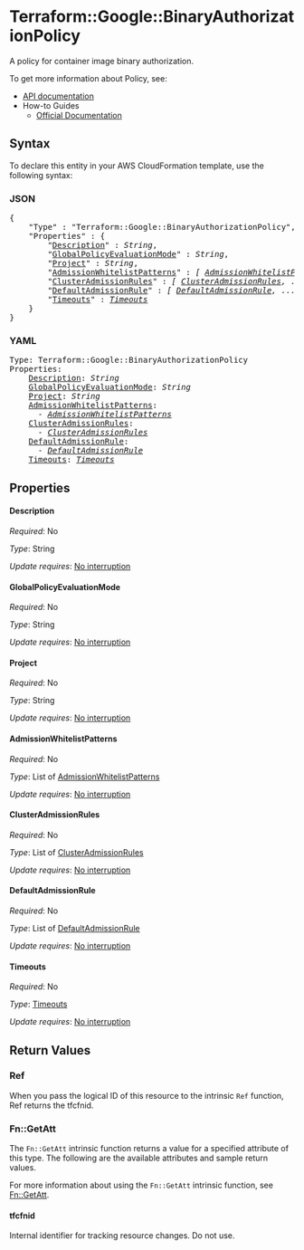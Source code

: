 # Terraform::Google::BinaryAuthorizationPolicy

A policy for container image binary authorization.


To get more information about Policy, see:

* [API documentation](https://cloud.google.com/binary-authorization/docs/reference/rest/)
* How-to Guides
    * [Official Documentation](https://cloud.google.com/binary-authorization/)

## Syntax

To declare this entity in your AWS CloudFormation template, use the following syntax:

### JSON

<pre>
{
    "Type" : "Terraform::Google::BinaryAuthorizationPolicy",
    "Properties" : {
        "<a href="#description" title="Description">Description</a>" : <i>String</i>,
        "<a href="#globalpolicyevaluationmode" title="GlobalPolicyEvaluationMode">GlobalPolicyEvaluationMode</a>" : <i>String</i>,
        "<a href="#project" title="Project">Project</a>" : <i>String</i>,
        "<a href="#admissionwhitelistpatterns" title="AdmissionWhitelistPatterns">AdmissionWhitelistPatterns</a>" : <i>[ <a href="admissionwhitelistpatterns.md">AdmissionWhitelistPatterns</a>, ... ]</i>,
        "<a href="#clusteradmissionrules" title="ClusterAdmissionRules">ClusterAdmissionRules</a>" : <i>[ <a href="clusteradmissionrules.md">ClusterAdmissionRules</a>, ... ]</i>,
        "<a href="#defaultadmissionrule" title="DefaultAdmissionRule">DefaultAdmissionRule</a>" : <i>[ <a href="defaultadmissionrule.md">DefaultAdmissionRule</a>, ... ]</i>,
        "<a href="#timeouts" title="Timeouts">Timeouts</a>" : <i><a href="timeouts.md">Timeouts</a></i>
    }
}
</pre>

### YAML

<pre>
Type: Terraform::Google::BinaryAuthorizationPolicy
Properties:
    <a href="#description" title="Description">Description</a>: <i>String</i>
    <a href="#globalpolicyevaluationmode" title="GlobalPolicyEvaluationMode">GlobalPolicyEvaluationMode</a>: <i>String</i>
    <a href="#project" title="Project">Project</a>: <i>String</i>
    <a href="#admissionwhitelistpatterns" title="AdmissionWhitelistPatterns">AdmissionWhitelistPatterns</a>: <i>
      - <a href="admissionwhitelistpatterns.md">AdmissionWhitelistPatterns</a></i>
    <a href="#clusteradmissionrules" title="ClusterAdmissionRules">ClusterAdmissionRules</a>: <i>
      - <a href="clusteradmissionrules.md">ClusterAdmissionRules</a></i>
    <a href="#defaultadmissionrule" title="DefaultAdmissionRule">DefaultAdmissionRule</a>: <i>
      - <a href="defaultadmissionrule.md">DefaultAdmissionRule</a></i>
    <a href="#timeouts" title="Timeouts">Timeouts</a>: <i><a href="timeouts.md">Timeouts</a></i>
</pre>

## Properties

#### Description

_Required_: No

_Type_: String

_Update requires_: [No interruption](https://docs.aws.amazon.com/AWSCloudFormation/latest/UserGuide/using-cfn-updating-stacks-update-behaviors.html#update-no-interrupt)

#### GlobalPolicyEvaluationMode

_Required_: No

_Type_: String

_Update requires_: [No interruption](https://docs.aws.amazon.com/AWSCloudFormation/latest/UserGuide/using-cfn-updating-stacks-update-behaviors.html#update-no-interrupt)

#### Project

_Required_: No

_Type_: String

_Update requires_: [No interruption](https://docs.aws.amazon.com/AWSCloudFormation/latest/UserGuide/using-cfn-updating-stacks-update-behaviors.html#update-no-interrupt)

#### AdmissionWhitelistPatterns

_Required_: No

_Type_: List of <a href="admissionwhitelistpatterns.md">AdmissionWhitelistPatterns</a>

_Update requires_: [No interruption](https://docs.aws.amazon.com/AWSCloudFormation/latest/UserGuide/using-cfn-updating-stacks-update-behaviors.html#update-no-interrupt)

#### ClusterAdmissionRules

_Required_: No

_Type_: List of <a href="clusteradmissionrules.md">ClusterAdmissionRules</a>

_Update requires_: [No interruption](https://docs.aws.amazon.com/AWSCloudFormation/latest/UserGuide/using-cfn-updating-stacks-update-behaviors.html#update-no-interrupt)

#### DefaultAdmissionRule

_Required_: No

_Type_: List of <a href="defaultadmissionrule.md">DefaultAdmissionRule</a>

_Update requires_: [No interruption](https://docs.aws.amazon.com/AWSCloudFormation/latest/UserGuide/using-cfn-updating-stacks-update-behaviors.html#update-no-interrupt)

#### Timeouts

_Required_: No

_Type_: <a href="timeouts.md">Timeouts</a>

_Update requires_: [No interruption](https://docs.aws.amazon.com/AWSCloudFormation/latest/UserGuide/using-cfn-updating-stacks-update-behaviors.html#update-no-interrupt)

## Return Values

### Ref

When you pass the logical ID of this resource to the intrinsic `Ref` function, Ref returns the tfcfnid.

### Fn::GetAtt

The `Fn::GetAtt` intrinsic function returns a value for a specified attribute of this type. The following are the available attributes and sample return values.

For more information about using the `Fn::GetAtt` intrinsic function, see [Fn::GetAtt](https://docs.aws.amazon.com/AWSCloudFormation/latest/UserGuide/intrinsic-function-reference-getatt.html).

#### tfcfnid

Internal identifier for tracking resource changes. Do not use.


